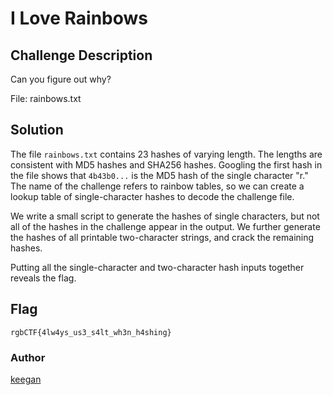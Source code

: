 # I Love Rainbows
## Challenge Description

Can you figure out why?

File: rainbows.txt

## Solution

The file `rainbows.txt` contains 23 hashes of varying length. The lengths are consistent
with MD5 hashes and SHA256 hashes. Googling the first hash in the file shows that
`4b43b0...` is the MD5 hash of the single character "r." The name of the challenge refers
to rainbow tables, so we can create a lookup table of single-character hashes to decode
the challenge file.

We write a small script to generate the hashes of single characters, but not all of the
hashes in the challenge appear in the output. We further generate the hashes of all
printable two-character strings, and crack the remaining hashes.

Putting all the single-character and two-character hash inputs together reveals the flag.

## Flag
```rgbCTF{4lw4ys_us3_s4lt_wh3n_h4shing}```

### Author
[keegan](https://twitter.com/inf_0_)
